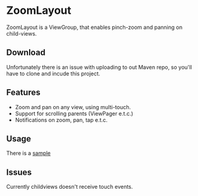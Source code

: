 # ZoomLayout

ZoomLayout is a ViewGroup, that enables pinch-zoom and panning on child-views.

## Download

Unfortunately there is an issue with uploading to out Maven repo, so you'll have to clone and incude this project.

## Features
- Zoom and pan on any view, using multi-touch.
- Support for scrolling parents (ViewPager e.t.c.)
- Notifications on zoom, pan, tap e.t.c.

## Usage
There is a [sample](https://github.com/shopgun/zoomlayout/tree/master/sample) 

## Issues
Currently childviews doesn't receive touch events.